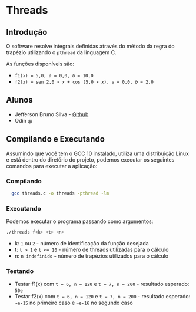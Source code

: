 # Threads

## Introdução

O software resolve integrais definidas através do método da regra do trapézio utilizando o `pthread` da linguagem C.

As funções disponíveis são:

- `f1(𝑥) = 5,0, 𝑎 = 0,0, 𝑏 = 10,0`
- `f2(𝑥) = sen 2,0 ∗ 𝑥 + cos (5,0 ∗ 𝑥), 𝑎 = 0,0, 𝑏 = 2,0`

## Alunos

- Jefferson Bruno Silva - [Github](https://github.com/imns1ght)
- Odin :p

## Compilando e Executando

Assumindo que você tem o GCC 10 instalado, utiliza uma distribuição Linux e está dentro do diretório do projeto, podemos executar os
seguintes comandos para executar a aplicação:

### Compilando

```bash
  gcc threads.c -o threads -pthread -lm
```

### Executando

Podemos executar o programa passando como argumentos:

```bash
./threads f<k> <t> <n>
```

- k: `1` ou `2` - número de identificação da função desejada
- t: `t > 1` e `t <= 10` - número de threads utilizadas para o cálculo
- n: `n indefinido` - número de trapézios utilizados para o cálculo

### Testando

- Testar f1(x) com `t = 6, n = 120` e `t = 7, n = 200` - resultado esperado: `50e`
- Testar f2(x) com `t = 6, n = 120` e `t = 7, n = 200` - resultado esperado: `~e-15` no primeiro caso e `~e-16` no segundo caso
